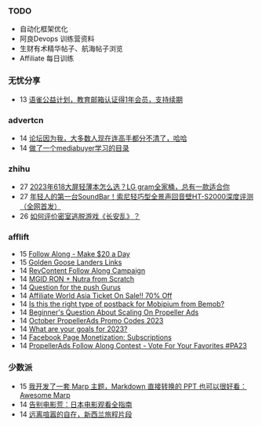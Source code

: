### TODO
-  自动化框架优化
-  阿良Devops 训练营资料
-  生财有术精华帖子、航海帖子浏览
-  Affiliate 每日训练

### 无忧分享
<!-- ruyo:START -->
-  13 [语雀公益计划，教育邮箱认证得1年会员，支持续期](https://51.ruyo.net/18497.html)<!-- ruyo:END -->

### advertcn
<!-- advertcn:START -->
-  14 [论坛因为我，大多数人现在连高手都分不清了，哈哈](https://www.advertcn.com/forum.php?mod=viewthread&tid=112501)
-  14 [做了一个mediabuyer学习的目录](https://www.advertcn.com/forum.php?mod=viewthread&tid=112500)<!-- advertcn:END -->

### zhihu
<!-- zhihu:START -->
-  27 [2023年618大屏轻薄本怎么选？LG gram全家桶，总有一款适合你](http://zhuanlan.zhihu.com/p/632641888?utm_campaign=rss&utm_medium=rss&utm_source=rss&utm_content=title)
-  27 [年轻人的第一台SoundBar！索尼轻巧型全景声回音壁HT-S2000深度评测（全网首发）](http://zhuanlan.zhihu.com/p/630990296?utm_campaign=rss&utm_medium=rss&utm_source=rss&utm_content=title)
-  26 [如何评价密室逃脱游戏《长安乱》？](http://www.zhihu.com/question/563950552/answer/3045961312?utm_campaign=rss&utm_medium=rss&utm_source=rss&utm_content=title)<!-- zhihu:END -->

### afflift
<!-- afflift:START -->
-  15 [Follow Along - Make $20 a Day](https://afflift.com/f/threads/follow-along-make-20-a-day.10149/)
-  15 [Golden Goose Landers Links](https://afflift.com/f/threads/golden-goose-landers-links.11743/)
-  14 [RevContent Follow Along Campaign](https://afflift.com/f/threads/revcontent-follow-along-campaign.11760/)
-  14 [MGID RON + Nutra from Scratch](https://afflift.com/f/threads/mgid-ron-nutra-from-scratch.10949/)
-  14 [Question for the push Gurus](https://afflift.com/f/threads/question-for-the-push-gurus.11765/)
-  14 [Affiliate World Asia Ticket On Sale!! 70% Off](https://afflift.com/f/threads/affiliate-world-asia-ticket-on-sale-70-off.10000/)
-  14 [Is this the right type of postback for Mobipium from Bemob?](https://afflift.com/f/threads/is-this-the-right-type-of-postback-for-mobipium-from-bemob.11792/)
-  14 [Beginner&#39;s Question About Scaling On Propeller Ads](https://afflift.com/f/threads/beginners-question-about-scaling-on-propeller-ads.11763/)
-  14 [October PropellerAds Promo Codes 2023](https://afflift.com/f/threads/october-propellerads-promo-codes-2023.11767/)
-  14 [What are your goals for 2023?](https://afflift.com/f/threads/what-are-your-goals-for-2023.10077/)
-  14 [Facebook Page Monetization: Subscriptions](https://afflift.com/f/threads/facebook-page-monetization-subscriptions.11611/)
-  14 [PropellerAds Follow Along Contest - Vote For Your Favorites #PA23](https://afflift.com/f/threads/propellerads-follow-along-contest-vote-for-your-favorites-pa23.11724/)<!-- afflift:END -->

### 少数派
<!-- sspai:START -->
-  15 [我开发了一套 Marp 主题，Markdown 直接转换的 PPT 也可以很好看：Awesome Marp](https://sspai.com/post/83182)
-  14 [告别电影荒：日本电影观看全指南](https://sspai.com/post/83412)
-  14 [远离喧嚣的自在，新西兰旅程片段](https://sspai.com/post/83411)<!-- sspai:END -->
